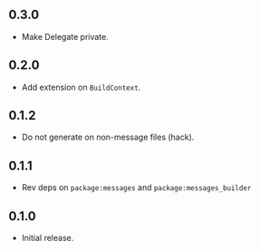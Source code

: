 ## 0.3.0

* Make Delegate private.

## 0.2.0

* Add extension on `BuildContext`.

## 0.1.2

* Do not generate on non-message files (hack).

## 0.1.1

* Rev deps on `package:messages` and `package:messages_builder`

## 0.1.0

* Initial release.
